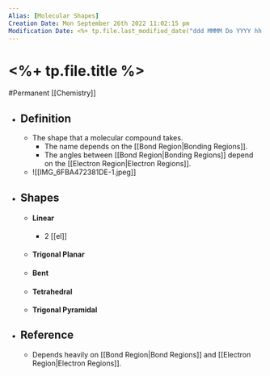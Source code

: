 ```yaml
---
Alias: [Molecular Shapes]
Creation Date: Mon September 26th 2022 11:02:15 pm 
Modification Date: <%+ tp.file.last_modified_date("ddd MMMM Do YYYY hh:mm:ss a") %>
---
```

# <%+ tp.file.title %>
#Permanent [[Chemistry]]

- ## Definition
	- The shape that a molecular compound takes.
		- The name depends on the [[Bond Region|Bonding Regions]].
		- The angles between [[Bond Region|Bonding Regions]] depend on the [[Electron Region|Electron Regions]].
	- ![[IMG_6FBA472381DE-1.jpeg]]
- ## Shapes
	- #### Linear
		- 2 [[el]]
	- #### Trigonal Planar
	- #### Bent
	- #### Tetrahedral
	- #### Trigonal Pyramidal
- ## Reference
	- Depends heavily on [[Bond Region|Bond Regions]] and [[Electron Region|Electron Regions]].